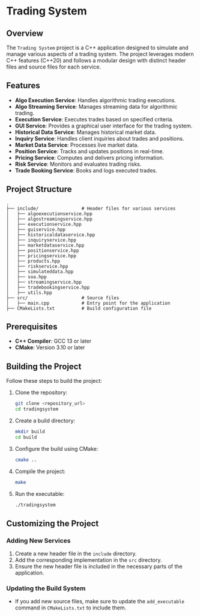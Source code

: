 
# Trading System

## Overview
The `Trading System` project is a C++ application designed to simulate and manage various aspects of a trading system. The project leverages modern C++ features (C++20) and follows a modular design with distinct header files and source files for each service.

## Features
- **Algo Execution Service**: Handles algorithmic trading executions.
- **Algo Streaming Service**: Manages streaming data for algorithmic trading.
- **Execution Service**: Executes trades based on specified criteria.
- **GUI Service**: Provides a graphical user interface for the trading system.
- **Historical Data Service**: Manages historical market data.
- **Inquiry Service**: Handles client inquiries about trades and positions.
- **Market Data Service**: Processes live market data.
- **Position Service**: Tracks and updates positions in real-time.
- **Pricing Service**: Computes and delivers pricing information.
- **Risk Service**: Monitors and evaluates trading risks.
- **Trade Booking Service**: Books and logs executed trades.

## Project Structure
```
.
├── include/                # Header files for various services
│   ├── algoexecutionservice.hpp
│   ├── algostreamingservice.hpp
│   ├── executionservice.hpp
│   ├── guiservice.hpp
│   ├── historicaldataservice.hpp
│   ├── inquiryservice.hpp
│   ├── marketdataservice.hpp
│   ├── positionservice.hpp
│   ├── pricingservice.hpp
│   ├── products.hpp
│   ├── riskservice.hpp
│   ├── simulateddata.hpp
│   ├── soa.hpp
│   ├── streamingservice.hpp
│   ├── tradebookingservice.hpp
│   ├── utils.hpp
├── src/                    # Source files
│   ├── main.cpp            # Entry point for the application
├── CMakeLists.txt          # Build configuration file
```

## Prerequisites
- **C++ Compiler**: GCC 13 or later
- **CMake**: Version 3.10 or later

## Building the Project
Follow these steps to build the project:

1. Clone the repository:
   ```sh
   git clone <repository_url>
   cd tradingsystem
   ```

2. Create a build directory:
   ```sh
   mkdir build
   cd build
   ```

3. Configure the build using CMake:
   ```sh
   cmake ..
   ```

4. Compile the project:
   ```sh
   make
   ```

5. Run the executable:
   ```sh
   ./tradingsystem
   ```

## Customizing the Project
### Adding New Services
1. Create a new header file in the `include` directory.
2. Add the corresponding implementation in the `src` directory.
3. Ensure the new header file is included in the necessary parts of the application.

### Updating the Build System
- If you add new source files, make sure to update the `add_executable` command in `CMakeLists.txt` to include them.